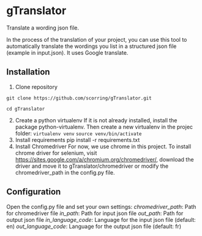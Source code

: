 # gTranslator
Translate a wording json file.

In the process of the translation of your project, you can use this tool to automatically translate the wordings you list in a structured json file (example in input.json). It uses Google translate.

## Installation
1. Clone repository

`git clone https://github.com/scorring/gTranslator.git`

`cd gTranslator`

2. Create a python virtualenv
If it is not already installed, install the package python-virtualenv.
Then create a new virtualenv in the projec folder:
`virtualenv venv`
`source venv/bin/activate`
3. Install requirements
pip install -r requirements.txt
4. Install Chromedriver
For now, we use chrome in this project. To install chrome driver for selenium, visit https://sites.google.com/a/chromium.org/chromedriver/, download the driver and move it to gTranslator/chromedriver or modify the chromedriver_path in the config.py file.

## Configuration
Open the config.py file and set your own settings:
_chromedriver_path_: Path for chromedriver file
_in_path_: Path for input json file
_out_path_: Path for output json file
_in_language_code_: Language for the input json file (default: en)
_out_language_code_: Language for the output json file (default: fr)
